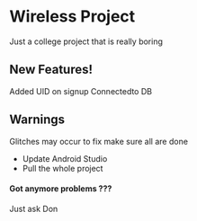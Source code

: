 # Wireless Project 

Just a college project that is really boring 

## New Features!
Added UID on signup
Connectedto DB

## Warnings
Glitches may occur
to fix make sure all are done
-   Update Android Studio
-   Pull the whole project 

#### Got anymore problems ???
Just ask Don


